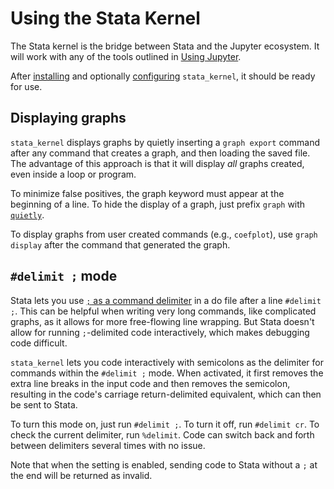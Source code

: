 # Using the Stata Kernel

The Stata kernel is the bridge between Stata and the Jupyter ecosystem. It will work with any of the tools outlined in [Using Jupyter](../using_jupyter/intro.md).

After [installing](../getting_started.md) and optionally [configuring](../getting_started.md#configuration) `stata_kernel`, it should be ready for use.

## Displaying graphs

`stata_kernel` displays graphs by quietly inserting a `graph export` command after any command that creates a graph, and then loading the saved file. The advantage of this approach is that it will display _all_ graphs created, even inside a loop or program.

To minimize false positives, the graph keyword must appear at the beginning of a line. To hide the display of a graph, just prefix `graph` with [`quietly`](https://www.stata.com/help.cgi?quietly).

To display graphs from user created commands (e.g., `coefplot`), use `graph display` after the command that generated the graph.

## `#delimit ;` mode

Stata lets you use [`;` as a command
delimiter](https://www.stata.com/help.cgi?delimit) in a do file after a line
`#delimit ;`. This can be helpful when writing very long commands, like
complicated graphs, as it allows for more free-flowing line wrapping. But Stata
doesn't allow for running `;`-delimited code interactively, which makes
debugging code difficult.

`stata_kernel` lets you code interactively with semicolons as the delimiter for commands within the `#delimit ;` mode. When activated, it first removes the extra line breaks in the input code and then removes the semicolon, resulting in the code's carriage return-delimited equivalent, which can then be sent to Stata.

To turn this mode on, just run `#delimit ;`. To turn it off, run `#delimit cr`. To check the current delimiter, run `%delimit`. Code can switch back and forth between delimiters several times with no issue.

Note that when the setting is enabled, sending code to Stata without a `;` at the end will be returned as invalid.
